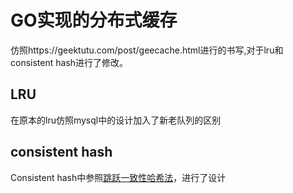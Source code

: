 # GO实现的分布式缓存
仿照https://geektutu.com/post/geecache.html进行的书写,对于lru和consistent hash进行了修改。
## LRU
在原本的lru仿照mysql中的设计加入了新老队列的区别
## consistent hash
Consistent hash中参照[跳跃一致性哈希法]("https://writings.sh/post/consistent-hashing-algorithms-part-3-jump-consistent-hash")，进行了设计